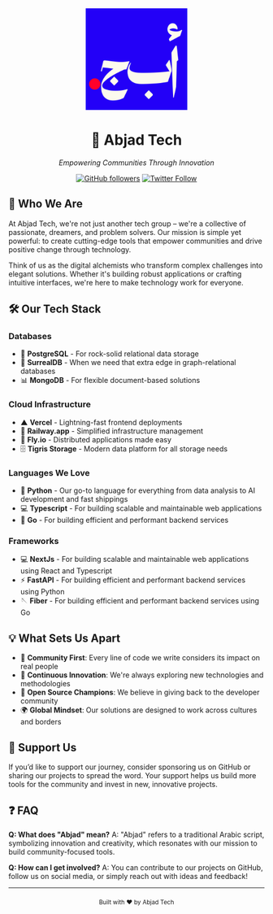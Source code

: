<div align="center">
  <img src="https://raw.githubusercontent.com/AbjadTech/.github/refs/heads/master/profile/assets/abjd_logo_blue.png" alt="Abjad Tech Logo" width="200"/>
  
  # 🚀 Abjad Tech
  *Empowering Communities Through Innovation*
  
  [![GitHub followers](https://img.shields.io/github/followers/AbjadTech?style=social)](https://github.com/AbjadTech)
  [![Twitter Follow](https://img.shields.io/twitter/follow/AbjadCc?style=social)](https://twitter.com/AbjadCc)
</div>

## 🌟 Who We Are

At Abjad Tech, we're not just another tech group – we're a collective of passionate, dreamers, and problem solvers. Our mission is simple yet powerful: to create cutting-edge tools that empower communities and drive positive change through technology.

Think of us as the digital alchemists who transform complex challenges into elegant solutions. Whether it's building robust applications or crafting intuitive interfaces, we're here to make technology work for everyone.

## 🛠️ Our Tech Stack

### Databases
- 🐘 **PostgreSQL** - For rock-solid relational data storage
- 🌊 **SurrealDB** - When we need that extra edge in graph-relational databases
- 📊 **MongoDB** - For flexible document-based solutions

### Cloud Infrastructure
- ▲ **Vercel** - Lightning-fast frontend deployments
- 🚂 **Railway.app** - Simplified infrastructure management
- 🛫 **Fly.io** - Distributed applications made easy
- 🗄️ **Tigris Storage** - Modern data platform for all storage needs

### Languages We Love
- 🐍 **Python** - Our go-to language for everything from data analysis to AI development and fast shippings
- 💻 **Typescript** - For building scalable and maintainable web applications
- 🐹 **Go** - For building efficient and performant backend services

### Frameworks
- 💻 **NextJs** - For building scalable and maintainable web applications using React and Typescript
- ⚡️ **FastAPI** - For building efficient and performant backend services using Python
- 🪡 **Fiber** - For building efficient and performant backend services using Go

## 💡 What Sets Us Apart

- 🎯 **Community First**: Every line of code we write considers its impact on real people
- 🔄 **Continuous Innovation**: We're always exploring new technologies and methodologies
- 🤝 **Open Source Champions**: We believe in giving back to the developer community
- 🌍 **Global Mindset**: Our solutions are designed to work across cultures and borders

## 🤝 Support Us

If you’d like to support our journey, consider sponsoring us on GitHub or sharing our projects to spread the word. Your support helps us build more tools for the community and invest in new, innovative projects.

## ❓ FAQ

**Q: What does "Abjad" mean?**
A: "Abjad" refers to a traditional Arabic script, symbolizing innovation and creativity, which resonates with our mission to build community-focused tools.

**Q: How can I get involved?**
A: You can contribute to our projects on GitHub, follow us on social media, or simply reach out with ideas and feedback!


---

<div align="center">
  <sub>Built with ❤️ by Abjad Tech</sub>
</div>
